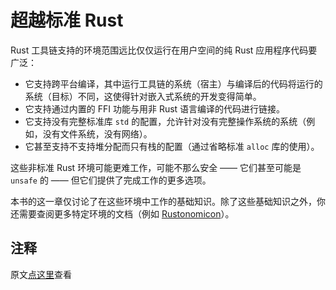# 超越标准 Rust

Rust 工具链支持的环境范围远比仅仅运行在用户空间的纯 Rust 应用程序代码要广泛：
- 它支持跨平台编译，其中运行工具链的系统（宿主）与编译后的代码将运行的系统（目标）不同，这使得针对嵌入式系统的开发变得简单。
- 它支持通过内置的 FFI 功能与用非 Rust 语言编译的代码进行链接。
- 它支持没有完整标准库 `std` 的配置，允许针对没有完整操作系统的系统（例如，没有文件系统，没有网络）。
- 它甚至支持不支持堆分配而只有栈的配置（通过省略标准 `alloc` 库的使用）。

这些非标准 Rust 环境可能更难工作，可能不那么安全 —— 它们甚至可能是 `unsafe` 的 —— 但它们提供了完成工作的更多选项。

本书的这一章仅讨论了在这些环境中工作的基础知识。除了这些基础知识之外，你还需要查阅更多特定环境的文档（例如 [Rustonomicon]）。

## 注释

原文[点这里](https://www.lurklurk.org/effective-rust/beyond-std.html)查看

<!-- 参考链接 -->

[Rustonomicon]: https://doc.rust-lang.org/nomicon/